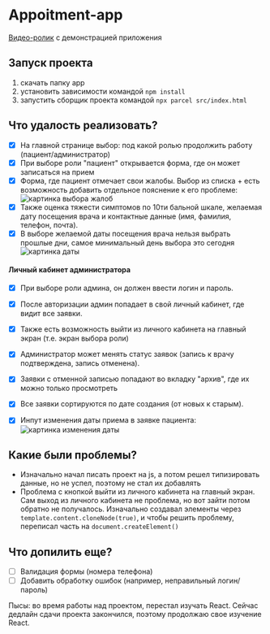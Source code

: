 # Appoitment-app

[Видео-ролик](https://disk.yandex.ru/i/SykM-e0w4kbLQw) с демонстрацией приложения

## Запуск проекта 
1) скачать папку app
2) установить зависимости командой `npm install` 
3) запустить сборщик проекта командой `npx parcel src/index.html`

## Что удалость реализовать?

- [x] На главной странице выбор: под какой ролью продолжить работу (пациент/администратор) 
- [x] При выборе роли "пациент" открывается форма, где он может записаться на прием
- [x] Форма, где пациент отмечает свои жалобы. Выбор из списка + есть возможность добавить отдельное пояснение к его проблеме:
 ![картинка выбора жалоб](https://i.imgur.com/Qj33lKf.png)
- [x] Также оценка тяжести симптомов по 10ти бальной шкале, желаемая дату посещения врача и контактные данные (имя, фамилия, телефон, почта). 
- [x] В выборе желаемой даты посещения врача нельзя выбрать прошлые дни, самое минимальный день выбора это сегодня
 ![картинка даты](https://i.imgur.com/Mg0xxmy.png)

#### Личный кабинет администратора
- [x]  При выборе роли админа, он должен ввести логин и пароль.
- [x]  После авторизации админ попадает в свой личный кабинет, где видит все заявки.
- [x]  Также есть возможность выйти из личного кабинета на главный экран (т.е. экран выбора роли)

- [x] Администратор может менять статус заявок (запись к врачу подтверждена, запись отменена).
- [x] Заявки с отменной записью попадают во вкладку "архив", где их можно только просмотреть
- [x] Все заявки сортируются по дате создания (от новых к старым).
- [x] Инпут изменения даты приема в заявке пациента:
![картинка изменения даты](https://i.imgur.com/aDsXZu8.png)


## Какие были проблемы?
- Изначально начал писать проект на js, а потом решел типизировать данные, но не успел, поэтому не стал их добавлять
- Проблема с кнопкой выйти из личного кабинета на главный экран. Сам выход из личного кабинета не проблема, но вот зайти потом обратно не получалось. 
Изначально создавал элементы через `template.content.cloneNode(true)`, и чтобы решить проблему, переписал часть на `document.createElement()`


## Что допилить еще? 
- [ ] Валидация формы (номера телефона)
- [ ] Добавить обработку ошибок (например, неправильный логин/пароль)

Пысы: во время работы над проектом, перестал изучать React. Сейчас дедлайн сдачи проекта закончился, поэтому продолжаю свое изучение React. 
